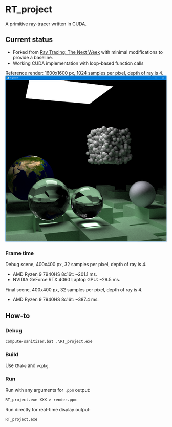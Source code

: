 # RT_project

A primitive ray-tracer written in CUDA.

## Current status

- Forked from [Ray Tracing: The Next Week](https://raytracing.github.io/books/RayTracingTheNextWeek.html) 
with minimal modifications to provide a baseline.
- Working CUDA implementation with loop-based function calls

Reference render: 1600x1600 px, 1024 samples per pixel, depth of ray is 4.
![reference.png](reference.png)

### Frame time

Debug scene, 400x400 px, 32 samples per pixel, depth of ray is 4.

- AMD Ryzen 9 7940HS 8c16t: \~201.1 ms.
- NVIDIA GeForce RTX 4060 Laptop GPU: \~29.5 ms.

Final scene, 400x400 px, 32 samples per pixel, depth of ray is 4.

- AMD Ryzen 9 7940HS 8c16t: \~387.4 ms.

## How-to

### Debug
```shell
compute-sanitizer.bat .\RT_project.exe
```

### Build
Use `CMake` and `vcpkg`.

### Run
Run with any arguments for `.ppm` output:
```shell
RT_project.exe XXX > render.ppm
```

Run directly for real-time display output:
```shell
RT_project.exe
```